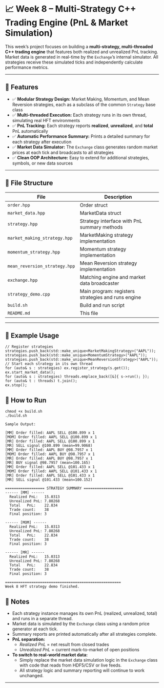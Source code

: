 # 📈 Week 8 – Multi-Strategy C++ Trading Engine (PnL & Market Simulation)

This week’s project focuses on building a **multi-strategy, multi-threaded C++ trading engine** that features both realized and unrealized PnL tracking.  
Market data is generated in real-time by the `Exchange`’s internal simulator. All strategies receive these simulated ticks and independently calculate performance metrics.

---

## 🚀 Features

- ✅ **Modular Strategy Design:** Market Making, Momentum, and Mean Reversion strategies, each as a subclass of the common `Strategy` base class
- ✅ **Multi-threaded Execution:** Each strategy runs in its own thread, simulating real HFT environments
- ✅ **PnL Tracking:** Each strategy reports **realized**, **unrealized**, and **total** PnL automatically
- ✅ **Automatic Performance Summary:** Prints a detailed summary for each strategy after execution
- ✅ **Market Data Simulator:** The `Exchange` class generates random market prices at each tick and broadcasts to all strategies
- ✅ **Clean OOP Architecture:** Easy to extend for additional strategies, symbols, or new data sources

---

## 📁 File Structure

| File                         | Description                                        |
|------------------------------|----------------------------------------------------|
| `order.hpp`                  | Order struct                                       |
| `market_data.hpp`            | MarketData struct                                  |
| `strategy.hpp`               | Strategy interface with PnL summary methods        |
| `market_making_strategy.hpp` | MarketMaking strategy implementation               |
| `momentum_strategy.hpp`      | Momentum strategy implementation                   |
| `mean_reversion_strategy.hpp`| Mean Reversion strategy implementation             |
| `exchange.hpp`               | Matching engine and market data broadcaster        |
| `strategy_demo.cpp`          | Main program: registers strategies and runs engine |
| `build.sh`                   | Build and run script                               |
| `README.md`                  | This file                                          |

---

## 🧪 Example Usage

```
// Register strategies
strategies.push_back(std::make_unique<MarketMakingStrategy>("AAPL"));
strategies.push_back(std::make_unique<MomentumStrategy>("AAPL"));
strategies.push_back(std::make_unique<MeanReversionStrategy>("AAPL"));
// Start each strategy in its own thread
for (auto& s : strategies) ex.register_strategy(s.get());
ex.start_market_data();
for (auto& s : strategies) threads.emplace_back([&]{ s->run(); });
for (auto& t : threads) t.join();
ex.stop();
```

## 🧪 How to Run

```
chmod +x build.sh
./build.sh

```

```
Sample Output:

[MM] Order filled: AAPL SELL @100.899 x 1
[MOM] Order filled: AAPL SELL @100.899 x 1
[MR] Order filled: AAPL SELL @100.899 x 1
[MR] SELL signal @100.899 (mean=99.9068)
[MM] Order filled: AAPL BUY @98.7957 x 1
[MOM] Order filled: AAPL BUY @98.7957 x 1
[MR] Order filled: AAPL BUY @98.7957 x 1
[MR] BUY signal @98.7957 (mean=100.165)
[MM] Order filled: AAPL SELL @101.433 x 1
[MOM] Order filled: AAPL SELL @101.433 x 1
[MR] Order filled: AAPL SELL @101.433 x 1
[MR] SELL signal @101.433 (mean=100.152)

================== STRATEGY SUMMARY ==================
------ [MM] ------
  Realized PnL:   15.0313
  Unrealized PnL: 7.80268
  Total   PnL:    22.834
  Trade count:    38
  Final position: 3

------ [MOM] ------
  Realized PnL:   15.0313
  Unrealized PnL: 7.80268
  Total   PnL:    22.834
  Trade count:    38
  Final position: 3

------ [MR] ------
  Realized PnL:   15.0313
  Unrealized PnL: 7.80268
  Total   PnL:    22.834
  Trade count:    38
  Final position: 3

=====================================================
Week 8 HFT strategy demo finished.
```

## 📝 Notes

- Each strategy instance manages its own PnL (realized, unrealized, total) and runs in a separate thread.
- Market data is simulated by the `Exchange` class using a random price generator at each tick.
- Summary reports are printed automatically after all strategies complete.
- **PnL separation:**  
  - *Realized PnL* = net result from closed trades  
  - *Unrealized PnL* = current mark-to-market of open positions
- **To switch to real-world market data:**  
  - Simply replace the market data simulation logic in the `Exchange` class with code that reads from HDF5/CSV or live feeds.  
  - All strategy logic and summary reporting will continue to work unchanged.

---
